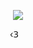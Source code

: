 <p align="center">
  
<p align="center">
  <img src="https://files.catbox.moe/027dce.png"/>
</p>

<p align="center">
  ‹𝟥    ‎ ‎ ‎ 
  </p>

